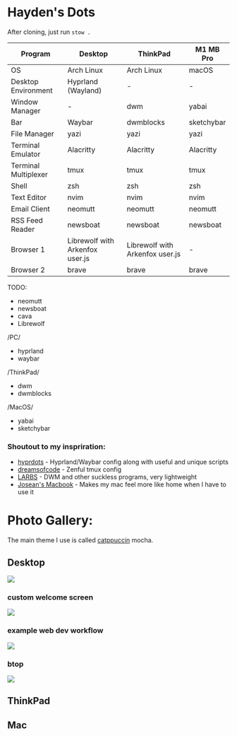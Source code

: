 # Hayden's Dots

After cloning, just run `stow .`

| Program              | Desktop                         | ThinkPad                        | M1 MB Pro  |
| -------------------- | ------------------------------- | ------------------------------- | ---------- |
| OS                   | Arch Linux                      | Arch Linux                      | macOS      |
| Desktop Environment  | Hyprland (Wayland)              | -                               | -          |
| Window Manager       | -                               | dwm                             | yabai      |
| Bar                  | Waybar                          | dwmblocks                       | sketchybar |
| File Manager         | yazi                            | yazi                            | yazi       |
| Terminal Emulator    | Alacritty                       | Alacritty                       | Alacritty  |
| Terminal Multiplexer | tmux                            | tmux                            | tmux       |
| Shell                | zsh                             | zsh                             | zsh        |
| Text Editor          | nvim                            | nvim                            | nvim       |
| Email Client         | neomutt                         | neomutt                         | neomutt    |
| RSS Feed Reader      | newsboat                        | newsboat                        | newsboat   |
| Browser 1            | Librewolf with Arkenfox user.js | Librewolf with Arkenfox user.js | -          |
| Browser 2            | brave                           | brave                           | brave      |

TODO:

- neomutt
- newsboat
- cava
- Librewolf

/PC/

- hyprland
- waybar

/ThinkPad/

- dwm
- dwmblocks

/MacOS/

- yabai
- sketchybar

### Shoutout to my inspriration:

- [hyprdots](https://github.com/prasanthrangan/hyprdots) - Hyprland/Waybar config along with useful and unique scripts
- [dreamsofcode](https://www.youtube.com/watch?v=DzNmUNvnB04) - Zenful tmux config
- [LARBS](https://larbs.xyz/) - DWM and other suckless programs, very lightweight
- [Josean's Macbook](https://github.com/josean-dev/dev-environment-files/) - Makes my mac feel more like home when I have to use it

# Photo Gallery:

The main theme I use is called [catppuccin](https://github.com/catppuccin/catppuccin) mocha.

## Desktop

<img src="https://haydenhanson.dev/images/gallery/archNeofetch.png"/>

### custom welcome screen

<img src="https://haydenhanson.dev/images/gallery/customNvimWelcome.png"/>

### example web dev workflow

<img src="https://haydenhanson.dev/images/gallery/webWorkEnv.png"/>

### btop

<img src="https://haydenhanson.dev/images/gallery/btop.png"/>

## ThinkPad

## Mac
